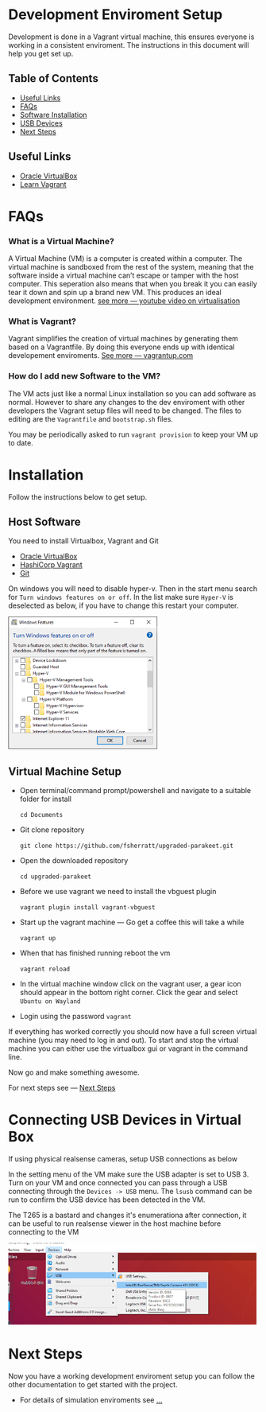 # Development Enviroment Setup
Development is done in a Vagrant virtual machine, this ensures everyone is working in a consistent enviroment. The instructions in this document will help you get set up.

## Table of Contents
- [Useful Links](#useful)
- [FAQs](#faq)
- [Software Installation](#install)
- [USB Devices](#usb)
- [Next Steps](#steps)

## <a name="useful"></a>Useful Links
- [Oracle VirtualBox](https://www.virtualbox.org/)
- [Learn Vagrant](https://learn.hashicorp.com/collections/vagrant/getting-started)

# <a name="faq"></a>FAQs
### What is a Virtual Machine?
A Virtual Machine (VM) is a computer is created within a computer. The virtual machine is sandboxed from the rest of the system, meaning that the software inside a virtual machine can’t escape or tamper with the host computer. This seperation also means that when you break it you can easily tear it down and spin up a brand new VM. This produces an ideal development environment. [see more — youtube video on virtualisation](https://www.youtube.com/watch?v=XItj08D5KPk)

### What is Vagrant?
Vagrant simplifies the creation of virtual machines by generating them based on a Vagrantfile. By doing this everyone ends up with identical developement enviroments. [See more — vagrantup.com](https://www.vagrantup.com/)

### How do I add new Software to the VM?
The VM acts just like a normal Linux installation so you can add software as normal. However to share any changes to the dev enviroment with other developers the Vagrant setup files will need to be changed. The files to editing are the `Vagrantfile` and `bootstrap.sh` files.

You may be periodically asked to run `vagrant provision` to keep your VM up to date.


# <a name="install"></a>Installation
Follow the instructions below to get setup.

## Host Software
You need to install Virtualbox, Vagrant and Git

- [Oracle VirtualBox](https://www.virtualbox.org/)
- [HashiCorp Vagrant](https://www.vagrantup.com/docs/installation)
- [Git](https://github.com/git-guides/install-git)

On windows you will need to disable hyper-v. Then in the start menu search for `Turn windows features on or off`. In the list make sure `Hyper-V` is deselected as below, if you have to change this restart your computer.

[<img src="images/disable-hyper-v.png" width="300"/>](images/disable-hyper-v.png)


## Virtual Machine Setup
- Open terminal/command prompt/powershell and navigate to a suitable folder for install

    `cd Documents`

- Git clone repository

    `git clone https://github.com/fsherratt/upgraded-parakeet.git`

- Open the downloaded repository

    `cd upgraded-parakeet`

- Before we use vagrant we need to install the vbguest plugin

    `vagrant plugin install vagrant-vbguest`

- Start up the vagrant machine — Go get a coffee this will take a while

    `vagrant up`
    
- When that has finished running reboot the vm 

    `vagrant reload`

- In the virtual machine window click on the vagrant user, a gear icon should appear in the bottom right corner. Click the gear and select `Ubuntu on Wayland`

- Login using the password `vagrant`


If everything has worked correctly you should now have a full screen virtual machine (you may need to log in and out). To start and stop the virtual machine you can either use the virtualbox gui or vagrant in the command line.

Now go and make something awesome.

For next steps see — [Next Steps](#next)


# <a name="usb"></a>Connecting USB Devices in Virtual Box
If using physical realsense cameras, setup USB connections as below

In the setting menu of the VM make sure the USB adapter is set to USB 3. Turn on your VM and once connected you can pass through a USB connecting through the `Devices -> USB` menu. The `lsusb` command can be run to confirm the USB device has been detected in the VM. 

The T265 is a bastard and changes it's enumerationa after connection, it can be useful to run realsense viewer in the host machine before connecting to the VM

<!-- [<img src="images/set_usb_virtualbox_cropped.png" width="500"/>](images/set_usb_virtualbox.png) -->

[<img src="images/Connect_Realsense_VirtualBox.png" width="500"/>](images/Connect_Realsense_VirtualBox.png)


# <a name="next"></a>Next Steps
Now you have a working development enviroment setup you can follow the other documentation to get started with the project.

- For details of simulation enviroments see [...](#)

